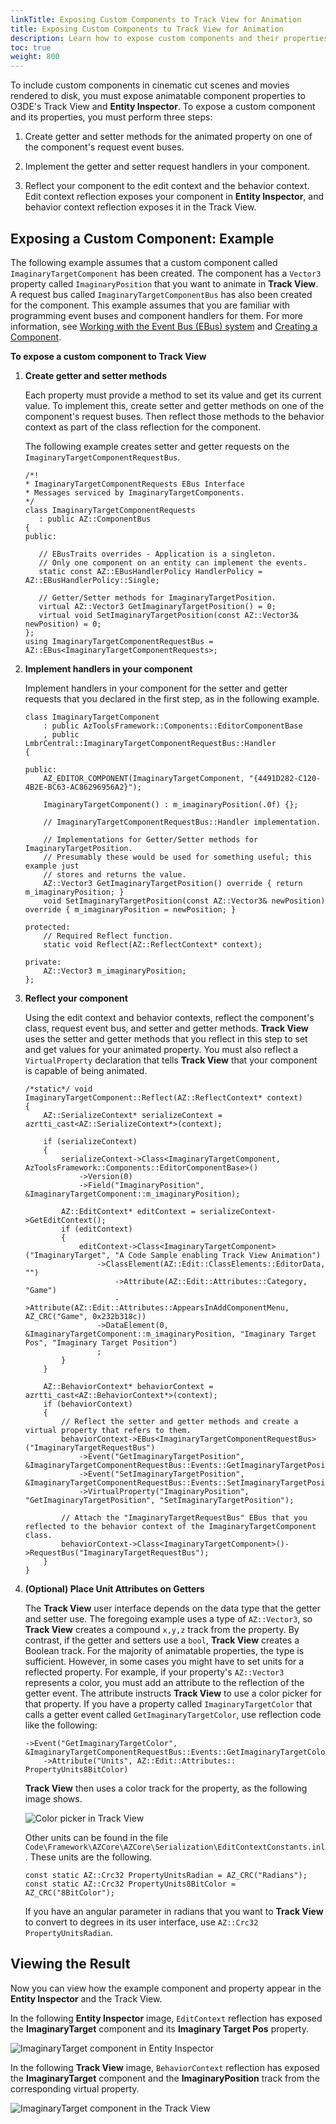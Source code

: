 ```yaml
---
linkTitle: Exposing Custom Components to Track View for Animation
title: Exposing Custom Components to Track View for Animation
description: Learn how to expose custom components and their properties to the Track View editor for animation in Open 3D Engine. 
toc: true
weight: 800
---
```


To include custom components in cinematic cut scenes and movies rendered to disk, you must expose animatable component properties to O3DE's Track View and **Entity Inspector**. To expose a custom component and its properties, you must perform three steps:

1. Create getter and setter methods for the animated property on one of the component's request event buses.

1. Implement the getter and setter request handlers in your component.

1. Reflect your component to the edit context and the behavior context. Edit context reflection exposes your component in **Entity Inspector**, and behavior context reflection exposes it in the Track View.

## Exposing a Custom Component: Example

The following example assumes that a custom component called `ImaginaryTargetComponent` has been created. The component has a `Vector3` property called `ImaginaryPosition` that you want to animate in **Track View**. A request bus called `ImaginaryTargetComponentBus` has also been created for the component. This example assumes that you are familiar with programming event buses and component handlers for them. For more information, see [Working with the Event Bus (EBus) system](/docs/user-guide/programming/ebus/) and [Creating a Component](/docs/user-guide/programming/components/create-component/).

**To expose a custom component to Track View**

1. **Create getter and setter methods**

    Each property must provide a method to set its value and get its current value. To implement this, create setter and getter methods on one of the component's request buses. Then reflect those methods to the behavior context as part of the class reflection for the component.

    The following example creates setter and getter requests on the `ImaginaryTargetComponentRequestBus`.

    ```
   /*!
   * ImaginaryTargetComponentRequests EBus Interface
   * Messages serviced by ImaginaryTargetComponents.
   */
   class ImaginaryTargetComponentRequests
       : public AZ::ComponentBus
   {
   public:

       // EBusTraits overrides - Application is a singleton.
       // Only one component on an entity can implement the events.
       static const AZ::EBusHandlerPolicy HandlerPolicy = AZ::EBusHandlerPolicy::Single;

       // Getter/Setter methods for ImaginaryTargetPosition.
       virtual AZ::Vector3 GetImaginaryTargetPosition() = 0;
       virtual void SetImaginaryTargetPosition(const AZ::Vector3& newPosition) = 0;
   };
   using ImaginaryTargetComponentRequestBus = AZ::EBus<ImaginaryTargetComponentRequests>;
   ```

1. **Implement handlers in your component**

   Implement handlers in your component for the setter and getter requests that you declared in the first step, as in the following example.

   ```
   class ImaginaryTargetComponent
       : public AzToolsFramework::Components::EditorComponentBase
       , public LmbrCentral::ImaginaryTargetComponentRequestBus::Handler
   {

   public:
       AZ_EDITOR_COMPONENT(ImaginaryTargetComponent, "{4491D282-C120-4B2E-BC63-AC86296956A2}");

       ImaginaryTargetComponent() : m_imaginaryPosition(.0f) {};

       // ImaginaryTargetComponentRequestBus::Handler implementation.

       // Implementations for Getter/Setter methods for ImaginaryTargetPosition.
       // Presumably these would be used for something useful; this example just
       // stores and returns the value.
       AZ::Vector3 GetImaginaryTargetPosition() override { return m_imaginaryPosition; }
       void SetImaginaryTargetPosition(const AZ::Vector3& newPosition) override { m_imaginaryPosition = newPosition; }

   protected:
       // Required Reflect function.
       static void Reflect(AZ::ReflectContext* context);

   private:
       AZ::Vector3 m_imaginaryPosition;
   };
   ```

1. **Reflect your component**

   Using the edit context and behavior contexts, reflect the component's class, request event bus, and setter and getter methods. **Track View** uses the setter and getter methods that you reflect in this step to set and get values for your animated property. You must also reflect a `VirtualProperty` declaration that tells **Track View** that your component is capable of being animated.

   ```
   /*static*/ void ImaginaryTargetComponent::Reflect(AZ::ReflectContext* context)
   {
       AZ::SerializeContext* serializeContext = azrtti_cast<AZ::SerializeContext*>(context);

       if (serializeContext)
       {
           serializeContext->Class<ImaginaryTargetComponent, AzToolsFramework::Components::EditorComponentBase>()
               ->Version(0)
               ->Field("ImaginaryPosition", &ImaginaryTargetComponent::m_imaginaryPosition);

           AZ::EditContext* editContext = serializeContext->GetEditContext();
           if (editContext)
           {
               editContext->Class<ImaginaryTargetComponent>("ImaginaryTarget", "A Code Sample enabling Track View Animation")
                   ->ClassElement(AZ::Edit::ClassElements::EditorData, "")
                       ->Attribute(AZ::Edit::Attributes::Category, "Game")
                       ->Attribute(AZ::Edit::Attributes::AppearsInAddComponentMenu, AZ_CRC("Game", 0x232b318c))
                   ->DataElement(0, &ImaginaryTargetComponent::m_imaginaryPosition, "Imaginary Target Pos", "Imaginary Target Position")
                   ;
           }
       }

       AZ::BehaviorContext* behaviorContext = azrtti_cast<AZ::BehaviorContext*>(context);
       if (behaviorContext)
       {
           // Reflect the setter and getter methods and create a virtual property that refers to them.
           behaviorContext->EBus<ImaginaryTargetComponentRequestBus>("ImaginaryTargetRequestBus")
               ->Event("GetImaginaryTargetPosition", &ImaginaryTargetComponentRequestBus::Events::GetImaginaryTargetPosition)
               ->Event("SetImaginaryTargetPosition", &ImaginaryTargetComponentRequestBus::Events::SetImaginaryTargetPosition)
               ->VirtualProperty("ImaginaryPosition", "GetImaginaryTargetPosition", "SetImaginaryTargetPosition");

           // Attach the "ImaginaryTargetRequestBus" EBus that you reflected to the behavior context of the ImaginaryTargetComponent class.
           behaviorContext->Class<ImaginaryTargetComponent>()->RequestBus("ImaginaryTargetRequestBus");
       }
   }
   ```

1. **(Optional) Place Unit Attributes on Getters**

   The **Track View** user interface depends on the data type that the getter and setter use. The foregoing example uses a type of `AZ::Vector3`, so **Track View** creates a compound `x,y,z` track from the property. By contrast, if the getter and setters use a `bool`, **Track View** creates a Boolean track. For the majority of animatable properties, the type is sufficient. However, in some cases you might have to set units for a reflected property. For example, if your property's `AZ::Vector3` represents a color, you must add an attribute to the reflection of the getter event. The attribute instructs **Track View** to use a color picker for that property. If you have a property called `ImaginaryTargetColor` that calls a getter event called `GetImaginaryTargetColor`, use reflection code like the following:

   ```
   ->Event("GetImaginaryTargetColor", &ImaginaryTargetComponentRequestBus::Events::GetImaginaryTargetColor)
       ->Attribute("Units", AZ::Edit::Attributes:: PropertyUnits8BitColor)
   ```

   **Track View** then uses a color track for the property, as the following image shows.

   ![Color picker in Track View](/images/user-guide/component/entity_system/component-entity-system-pg-track-view-unit-attributes.png)

   Other units can be found in the file `Code\Framework\AZCore\AZCore\Serialization\EditContextConstants.inl`. These units are the following.

   ```
   const static AZ::Crc32 PropertyUnitsRadian = AZ_CRC("Radians");
   const static AZ::Crc32 PropertyUnits8BitColor = AZ_CRC("8BitColor");
   ```

   If you have an angular parameter in radians that you want to **Track View** to convert to degrees in its user interface, use `AZ::Crc32 PropertyUnitsRadian`.

## Viewing the Result

Now you can view how the example component and property appear in the **Entity Inspector** and the Track View.

In the following **Entity Inspector** image, `EditContext` reflection has exposed the **ImaginaryTarget** component and its **Imaginary Target Pos** property.

![ImaginaryTarget component in Entity Inspector](/images/user-guide/component/entity_system/exposing-custom-components-to-track-view-for-animation-entity-inspector.jpg)

In the following **Track View** image, `BehaviorContext` reflection has exposed the **ImaginaryTarget** component and the **ImaginaryPosition** track from the corresponding virtual property.

![ImaginaryTarget component in the Track View](/images/user-guide/component/entity_system/exposing-custom-components-to-track-view-for-animation-track-view.jpg)
